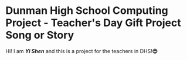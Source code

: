 # Dunman High School Computing Project - Teacher's Day Gift Project Song or Story
Hi! I am <i><b>Yi Shen</b></i> and this is a project for the teachers in DHS!<b>😊</b>
